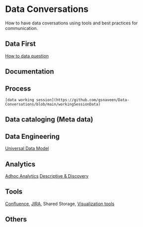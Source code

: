 # Data Conversations

How to have data coversations using tools and best practices for communication.

## Data First
  [How to data question](https://github.com/gsnaveen/Data-Conversations/blob/main/turningEveryQuestionIntoDataQuestion)
  
## Documentation

## Process
    [data working session](https://github.com/gsnaveen/Data-Conversations/blob/main/workingSessionData)

    
## Data cataloging (Meta data)

## Data Engineering
  [Universal Data Model](https://github.com/gsnaveen/Data-Conversations/blob/main/UniversalDataModels)

## Analytics
  [Adhoc Analytics](https://github.com/gsnaveen/Data-Conversations/blob/main/adhocAnalysisRequest.sql)
  [Descriptive & Discovery ](https://github.com/gsnaveen/Data-Conversations/blob/main/descriptiveAnalytics%26Discovery)
  
## Tools
  [Confluence](https://github.com/gsnaveen/Data-Conversations/blob/main/Confluence%20documentation),
  [JIRA](https://github.com/gsnaveen/Data-Conversations/blob/main/JIRA),
  Shared Storage,
  [Visualization tools](https://github.com/gsnaveen/Data-Conversations/blob/main/visual%20collaboration) 

## Others  


